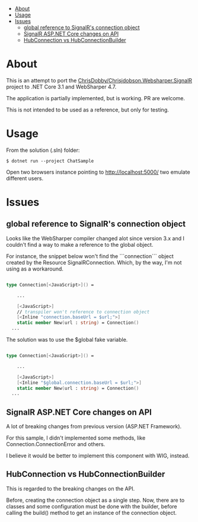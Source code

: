 - [About](#org2c6af77)
- [Usage](#org1cfbccf)
- [Issues](#org5de32c4)
  - [global reference to SignalR's connection object](#org1fce2df)
  - [SignalR ASP.NET Core changes on API](#org4778913)
  - [HubConnection vs HubConnectionBuilder](#org60c58b8)


<a id="org2c6af77"></a>

# About

This is an attempt to port the [ ChrisDobby/Chrisjdobson.Websharper.SignalR](https://github.com/ChrisDobby/Chrisjdobson.Websharper.SignalR) project to .NET Core 3.1 and WebSharper 4.7.

The application is partially implemented, but is working. PR are welcome.

This is not intended to be used as a reference, but only for testing.


<a id="org1cfbccf"></a>

# Usage

From the solution (.sln) folder:

```shell
$ dotnet run --project ChatSample
```

Open two browsers instance pointing to <http://localhost:5000/> two emulate different users.


<a id="org5de32c4"></a>

# Issues


<a id="org1fce2df"></a>

## global reference to SignalR's connection object

Looks like the WebSharper compiler changed alot since version 3.x and I couldn't find a way to make a reference to the global object.

For instance, the snippet below won't find the \`\`\`connection\`\`\` object created by the Resource SignalRConnection. Which, by the way, I'm not using as a workaround.

```fsharp

type Connection[<JavaScript>]() =

    ...

    [<JavaScript>]
    // transpiler won't reference to connection object
    [<Inline "connection.baseUrl = $url;">]
    static member New(url : string) = Connection()
  ...
```

The solution was to use the $global fake variable.

```fsharp

type Connection[<JavaScript>]() =

    ...

    [<JavaScript>]
    [<Inline "$global.connection.baseUrl = $url;">]
    static member New(url : string) = Connection()
  ...
```


<a id="org4778913"></a>

## SignalR ASP.NET Core changes on API

A lot of breaking changes from previous version (ASP.NET Framework).

For this sample, I didn't implemented some methods, like Connection.ConnectionError and others.

I believe it would be better to implement this component with WIG, instead.


<a id="org60c58b8"></a>

## HubConnection vs HubConnectionBuilder

This is regarded to the breaking changes on the API.

Before, creating the connection object as a single step. Now, there are to classes and some configuration must be done with the builder, before calling the build() method to get an instance of the connection object.
